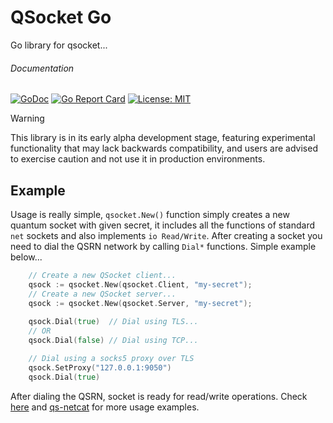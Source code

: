 # QSocket Go
Go library for qsocket...


###### Documentation 
[![GoDoc](https://godoc.org/github.com/qsocket/qsocket-go?status.svg)](http://godoc.org/github.com/qsocket/qsocket-go)
[![Go Report Card](https://goreportcard.com/badge/github.com/qsocket/qs-netcat)](https://goreportcard.com/report/github.com/qsocket/qs-netcat)
[![License: MIT](https://img.shields.io/github/license/qsocket/qsocket-go.svg)](https://raw.githubusercontent.com/qsocket/qsocket-go/master/LICENSE)


> [!WARNING]  
> This library is in its early alpha development stage, featuring experimental functionality that may lack backwards compatibility, and users are advised to exercise caution and not use it in production environments.

## Example
Usage is really simple, `qsocket.New()` function simply creates a new quantum socket with given secret, it includes all the functions of standard `net` sockets and also implements `io Read/Write`. After creating a socket you need to dial the QSRN network by calling `Dial*` functions. Simple example below...
```go
    // Create a new QSocket client...
    qsock := qsocket.New(qsocket.Client, "my-secret");
    // Create a new QSocket server...
    qsock := qsocket.New(qsocket.Server, "my-secret");
    
    qsock.Dial(true)  // Dial using TLS...
    // OR
    qsock.Dial(false) // Dial using TCP... 

    // Dial using a socks5 proxy over TLS
    qsock.SetProxy("127.0.0.1:9050")
    qsock.Dial(true)

``` 

After dialing the QSRN, socket is ready for read/write operations. Check [here](https://github.com/qsocket/qsocket-go/tree/dev/examples) and [qs-netcat](https://github.com/qsocket/qs-netcat) for more usage examples. 
